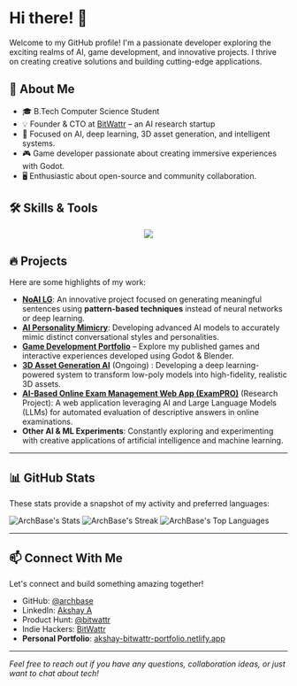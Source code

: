 # Hi there! 👋

Welcome to my GitHub profile! I'm a passionate developer exploring the exciting realms of AI, game development, and innovative projects. I thrive on creating creative solutions and building cutting-edge applications.

## 🚀 About Me
- 🎓 B.Tech Computer Science Student
- 💡 Founder & CTO at [BitWattr](https://bitwattr.pages.dev) – an AI research startup
- 🔬 Focused on AI, deep learning, 3D asset generation, and intelligent systems.
- 🎮 Game developer passionate about creating immersive experiences with Godot.
- 🖥️ Enthusiastic about open-source and community collaboration.

## 🛠️ Skills & Tools

<p align="center">
  <img src="https://skillicons.dev/icons?i=py,ts,js,godot,blender,tensorflow,react,git,github,docker,nodejs,deno,php,html,css,js,postgres,mysql,firebase,supabase,vscode,vite,androidstudio" />
</p>

## 🔥 Projects

Here are some highlights of my work:

- **[NoAI LG](https://bitwattr.pages.dev/projects/noai-lg)**: An innovative project focused on generating meaningful sentences using **pattern-based techniques** instead of neural networks or deep learning.
- **[AI Personality Mimicry](https://bitwattr.pages.dev/projects/chat-mimicry-ai)**: Developing advanced AI models to accurately mimic distinct conversational styles and personalities.
- **[Game Development Portfolio](https://archbase.itch.io/)** – Explore my published games and interactive experiences developed using Godot & Blender.
- **[3D Asset Generation AI](https://bitwattr.pages.dev/projects/think-3d)** (Ongoing) : Developing a deep learning-powered system to transform low-poly models into high-fidelity, realistic 3D assets.
- **[AI-Based Online Exam Management Web App (ExamPRO)](https://github.com/ArchBase/ExamPRO)** (Research Project): A web application leveraging AI and Large Language Models (LLMs) for automated evaluation of descriptive answers in online examinations.
- **Other AI & ML Experiments**: Constantly exploring and experimenting with creative applications of artificial intelligence and machine learning.

---

## 📊 GitHub Stats

These stats provide a snapshot of my activity and preferred languages:

![ArchBase's Stats](https://github-readme-stats.vercel.app/api?username=ArchBase&theme=dark&show_icons=true&hide_border=true&count_private=true)
![ArchBase's Streak](https://github-readme-streak-stats.herokuapp.com/?user=ArchBase&theme=dark&hide_border=true)
![ArchBase's Top Languages](https://github-readme-stats.vercel.app/api/top-langs/?username=ArchBase&theme=dark&show_icons=true&hide_border=true&layout=compact)

---

## 📫 Connect With Me

Let's connect and build something amazing together!

- GitHub: [@archbase](https://github.com/archbase)
- LinkedIn: [Akshay A](https://www.linkedin.com/in/akshay-a-b5790326b/)
- Product Hunt: [@bitwattr](https://www.producthunt.com/@bitwattr)
- Indie Hackers: [BitWattr](https://www.indiehackers.com/BitWattr)
- **Personal Portfolio**: [akshay-bitwattr-portfolio.netlify.app](https://akshay-bitwattr-portfolio.netlify.app/)

---

_Feel free to reach out if you have any questions, collaboration ideas, or just want to chat about tech!_
